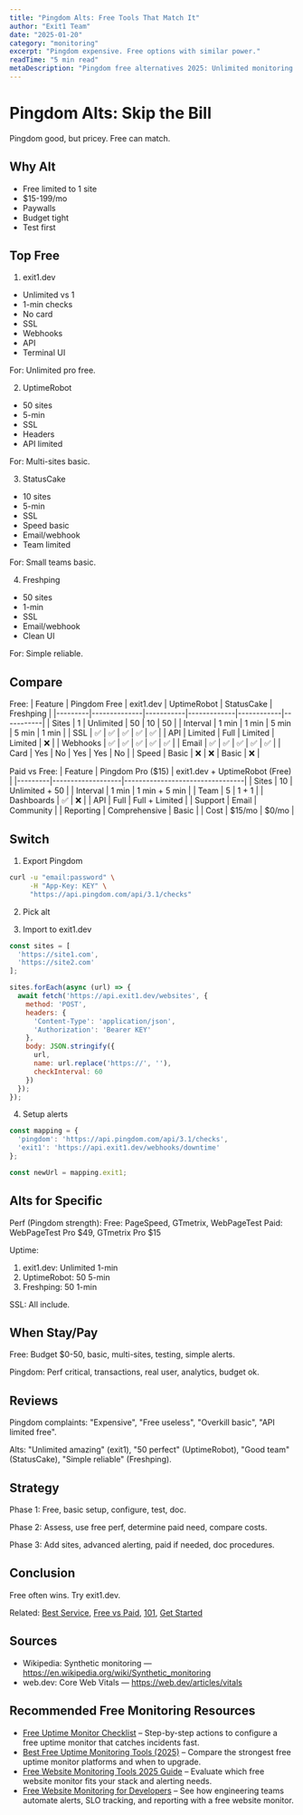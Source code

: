```yaml
---
title: "Pingdom Alts: Free Tools That Match It"
author: "Exit1 Team"
date: "2025-01-20"
category: "monitoring"
excerpt: "Pingdom expensive. Free options with similar power."
readTime: "5 min read"
metaDescription: "Pingdom free alternatives 2025: Unlimited monitoring options."
---
```


# Pingdom Alts: Skip the Bill

Pingdom good, but pricey. Free can match.

## Why Alt

- Free limited to 1 site
- $15-199/mo
- Paywalls
- Budget tight
- Test first

## Top Free

1. exit1.dev
- Unlimited vs 1
- 1-min checks
- No card
- SSL
- Webhooks
- API
- Terminal UI

For: Unlimited pro free.

2. UptimeRobot
- 50 sites
- 5-min
- SSL
- Headers
- API limited

For: Multi-sites basic.

3. StatusCake
- 10 sites
- 5-min
- SSL
- Speed basic
- Email/webhook
- Team limited

For: Small teams basic.

4. Freshping
- 50 sites
- 1-min
- SSL
- Email/webhook
- Clean UI

For: Simple reliable.

## Compare

Free:
| Feature | Pingdom Free | exit1.dev | UptimeRobot | StatusCake | Freshping |
|---------|--------------|-----------|-------------|------------|-----------|
| Sites | 1 | Unlimited | 50 | 10 | 50 |
| Interval | 1 min | 1 min | 5 min | 5 min | 1 min |
| SSL | ✅ | ✅ | ✅ | ✅ | ✅ |
| API | Limited | Full | Limited | Limited | ❌ |
| Webhooks | ✅ | ✅ | ✅ | ✅ | ✅ |
| Email | ✅ | ✅ | ✅ | ✅ | ✅ |
| Card | Yes | No | Yes | Yes | No |
| Speed | Basic | ❌ | ❌ | Basic | ❌ |

Paid vs Free:
| Feature | Pingdom Pro ($15) | exit1.dev + UptimeRobot (Free) |
|---------|-------------------|---------------------------------|
| Sites | 10 | Unlimited + 50 |
| Interval | 1 min | 1 min + 5 min |
| Team | 5 | 1 + 1 |
| Dashboards | ✅ | ❌ |
| API | Full | Full + Limited |
| Support | Email | Community |
| Reporting | Comprehensive | Basic |
| Cost | $15/mo | $0/mo |

## Switch

1. Export Pingdom
```bash
curl -u "email:password" \
     -H "App-Key: KEY" \
     "https://api.pingdom.com/api/3.1/checks"
```

2. Pick alt

3. Import to exit1.dev
```javascript
const sites = [
  'https://site1.com',
  'https://site2.com'
];

sites.forEach(async (url) => {
  await fetch('https://api.exit1.dev/websites', {
    method: 'POST',
    headers: {
      'Content-Type': 'application/json',
      'Authorization': 'Bearer KEY'
    },
    body: JSON.stringify({
      url,
      name: url.replace('https://', ''),
      checkInterval: 60
    })
  });
});
```

4. Setup alerts
```javascript
const mapping = {
  'pingdom': 'https://api.pingdom.com/api/3.1/checks',
  'exit1': 'https://api.exit1.dev/webhooks/downtime'
};

const newUrl = mapping.exit1;
```

## Alts for Specific

Perf (Pingdom strength):
Free: PageSpeed, GTmetrix, WebPageTest
Paid: WebPageTest Pro $49, GTmetrix Pro $15

Uptime:
1. exit1.dev: Unlimited 1-min
2. UptimeRobot: 50 5-min
3. Freshping: 50 1-min

SSL:
All include.

## When Stay/Pay

Free: Budget $0-50, basic, multi-sites, testing, simple alerts.

Pingdom: Perf critical, transactions, real user, analytics, budget ok.

## Reviews

Pingdom complaints: "Expensive", "Free useless", "Overkill basic", "API limited free".

Alts: "Unlimited amazing" (exit1), "50 perfect" (UptimeRobot), "Good team" (StatusCake), "Simple reliable" (Freshping).

## Strategy

Phase 1: Free, basic setup, configure, test, doc.

Phase 2: Assess, use free perf, determine paid need, compare costs.

Phase 3: Add sites, advanced alerting, paid if needed, doc procedures.

## Conclusion

Free often wins. Try exit1.dev.

Related: [Best Service](/blog/best-website-monitoring-service-2025), [Free vs Paid](/blog/free-vs-paid-website-monitoring), [101](/blog/website-monitoring-101), [Get Started](/blog/get-started) 

## Sources

- Wikipedia: Synthetic monitoring — https://en.wikipedia.org/wiki/Synthetic_monitoring
- web.dev: Core Web Vitals — https://web.dev/articles/vitals

## Recommended Free Monitoring Resources

- [Free Uptime Monitor Checklist](/blog/free-uptime-monitor-checklist) – Step-by-step actions to configure a free uptime monitor that catches incidents fast.
- [Best Free Uptime Monitoring Tools (2025)](/blog/best-free-uptime-monitoring-tools) – Compare the strongest free uptime monitor platforms and when to upgrade.
- [Free Website Monitoring Tools 2025 Guide](/blog/free-website-monitoring-tools-2025) – Evaluate which free website monitor fits your stack and alerting needs.
- [Free Website Monitoring for Developers](/blog/free-website-monitoring-for-developers) – See how engineering teams automate alerts, SLO tracking, and reporting with a free website monitor.

